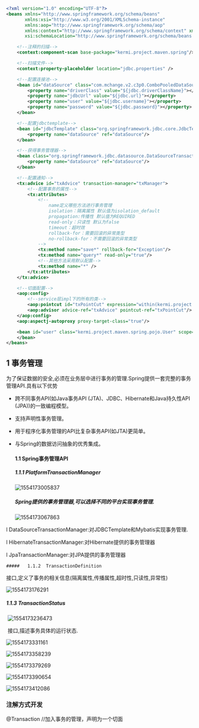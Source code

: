 ```xml
<?xml version="1.0" encoding="UTF-8"?>
<beans xmlns="http://www.springframework.org/schema/beans"
       xmlns:xsi="http://www.w3.org/2001/XMLSchema-instance"
       xmlns:aop="http://www.springframework.org/schema/aop"
       xmlns:context="http://www.springframework.org/schema/context" xmlns:tx="http://www.springframework.org/schema/tx"
       xsi:schemaLocation="http://www.springframework.org/schema/beans http://www.springframework.org/schema/beans/spring-beans.xsd http://www.springframework.org/schema/aop http://www.springframework.org/schema/aop/spring-aop.xsd http://www.springframework.org/schema/context http://www.springframework.org/schema/context/spring-context.xsd http://www.springframework.org/schema/tx http://www.springframework.org/schema/tx/spring-tx.xsd">

    <!--注释的扫描-->
    <context:component-scan base-package="kermi.project.maven.spring"/>

    <!--扫描文件-->
    <context:property-placeholder location="jdbc.properties" />

    <!--配置连接池-->
    <bean id="dataSource" class="com.mchange.v2.c3p0.ComboPooledDataSource" destroy-method="close">
        <property name="driverClass" value="${jdbc.driverClassName}"></property>
        <property name="jdbcUrl" value="${jdbc.url}"></property>
        <property name="user" value="${jdbc.username}"></property>
        <property name="password" value="${jdbc.password}"></property>
    </bean>

    <!--配置jdbctemplate-->
    <bean id="jdbcTemplate" class="org.springframework.jdbc.core.JdbcTemplate" >
        <property name="dataSource" ref="dataSource"/>
    </bean>

    <!--获得事务管理器-->
    <bean class="org.springframework.jdbc.datasource.DataSourceTransactionManager" id="txManager">
        <property name="dataSource" ref="dataSource"/>
    </bean>

    <!--配置通知-->
    <tx:advice id="txAdvice" transaction-manager="txManager">
        <!--配置事务的属性-->
        <tx:attributes>
            <!--
                name定义哪些方法进行事务管理
                isolation：隔离属性 默认值为isolation_default
                propagation:传播性 默认值为REQUIRED
                read-only：只读性 默认为false
                timeout：超时效
                rollback-for：需要回滚的异常类型
                no-rollback-for：不需要回滚的异常类型
            -->
            <tx:method name="save*" rollback-for="Exception"/>
            <tx:method name="query*" read-only="true"/>
            <!--其他方法采用默认配置-->
            <tx:method name="*" />
        </tx:attributes>
    </tx:advice>

    <!--切面配置-->
    <aop:config>
        <!--service层impl下的所有的类-->
        <aop:pointcut id="txPointCut" expression="within(kermi.project.maven.spring.service.impl.*)"/>
        <aop:advisor advice-ref="txAdvice" pointcut-ref="txPointCut"/>
    </aop:config>
    <aop:aspectj-autoproxy proxy-target-class="true"/>

    <bean id="user" class="kermi.project.maven.spring.pojo.User" scope="prototype">
    </bean>
</beans>
```

## 1    事务管理

为了保证数据的安全,必须在业务层中进行事务的管理.Spring提供一套完整的事务管理API.具有以下优势

- 跨不同事务API(如Java事务API (JTA)、JDBC、Hibernate和Java持久性API (JPA))的一致编程模型。

- 支持声明性事务管理。

- 用于程序化事务管理的API比复杂事务API(如JTA)更简单。

- 与Spring的数据访问抽象的优秀集成。

  #### 1.1  Spring事务管理API

  ##### 1.1.1  PlatformTransactionManager

  ![1554173005837](E:\课程文件\markdown\image\%5CUsers%5Cvip87%5CAppData%5CRoaming%5CTypora%5Ctypora-user-images%5C1554173005837.png)

  ##### 	Spring提供的事务管理器,可以选择不同的平台实现事务管理.

  ![1554173067863](E:\课程文件\markdown\image\%5CUsers%5Cvip87%5CAppData%5CRoaming%5CTypora%5Ctypora-user-images%5C1554173067863.png)

l DataSourceTransactionManager:对JDBCTemplate和Mybatis实现事务管理.

l  HibernateTransactionManager:对Hibernate提供的事务管理器

l  JpaTransactionManager:对JPA提供的事务管理器

	##### 	1.1.2  TransactionDefinition

接口,定义了事务的相关信息(隔离属性,传播属性,超时性,只读性,异常性)

![1554173176291](E:\课程文件\markdown\image\%5CUsers%5Cvip87%5CAppData%5CRoaming%5CTypora%5Ctypora-user-images%5C1554173176291.png)

##### 	1.1.3 TransactionStatus

​	![1554173236473](E:\课程文件\markdown\image\%5CUsers%5Cvip87%5CAppData%5CRoaming%5CTypora%5Ctypora-user-images%5C1554173236473.png)

​	接口,描述事务具体的运行状态.

![1554173331161](E:\课程文件\markdown\image\%5CUsers%5Cvip87%5CAppData%5CRoaming%5CTypora%5Ctypora-user-images%5C1554173331161.png)



![1554173358239](C:\Users\vip87\AppData\Roaming\Typora\typora-user-images\1554173358239.png)

![1554173379269](C:\Users\vip87\AppData\Roaming\Typora\typora-user-images\1554173379269.png)

![1554173390654](E:\课程文件\markdown\image\%5CUsers%5Cvip87%5CAppData%5CRoaming%5CTypora%5Ctypora-user-images%5C1554173390654.png)

![1554173412086](E:\课程文件\markdown\image\%5CUsers%5Cvip87%5CAppData%5CRoaming%5CTypora%5Ctypora-user-images%5C1554173412086.png)

### 注解方式开发

@Transaction	//加入事务的管理，声明为一个切面

